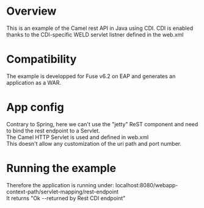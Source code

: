 # Overview
This is an example of the Camel rest API in Java using CDI.
CDI is enabled thanks to the CDI-specific WELD servlet listner defined in the web.xml


# Compatibility
The example is developped for Fuse v6.2 on EAP and generates an application as a WAR.


# App config
Contrary to Spring, here we can't use the "jetty" ReST component and need to bind the rest endpoint to a Servlet. <br>
The Camel HTTP Servlet is used and defined in web.xml <br>
This doesn't allow any customization of the uri path and port number. <br>


# Running the example
Therefore the application is running under: localhost:8080/webapp-context-path/servlet-mapping/rest-endpoint <br>
It returns "Ok --returned by Rest CDI endpoint"




